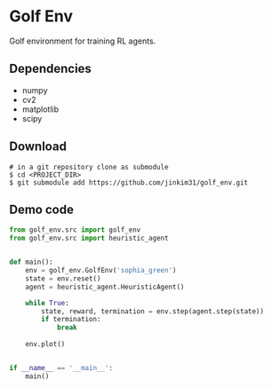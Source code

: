 
# Golf Env

Golf environment for training RL agents.

## Dependencies

- numpy
- cv2
- matplotlib
- scipy

## Download

```
# in a git repository clone as submodule
$ cd <PROJECT_DIR>
$ git submodule add https://github.com/jinkim31/golf_env.git
```

## Demo code

```python
from golf_env.src import golf_env
from golf_env.src import heuristic_agent


def main():
    env = golf_env.GolfEnv('sophia_green')
    state = env.reset()
    agent = heuristic_agent.HeuristicAgent()

    while True:
        state, reward, termination = env.step(agent.step(state))
        if termination:
            break
            
    env.plot()


if __name__ == '__main__':
    main()

```